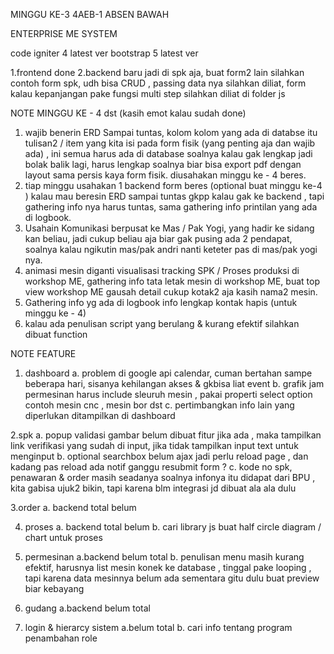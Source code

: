 MINGGU KE-3 4AEB-1 ABSEN BAWAH

ENTERPRISE ME SYSTEM

code igniter 4 latest ver
bootstrap 5 latest ver

1.frontend done
2.backend baru jadi di spk aja, buat form2 lain silahkan contoh form spk, udh bisa CRUD , passing data nya silahkan diliat, form kalau kepanjangan pake fungsi multi step silahkan diliat di folder js

NOTE MINGGU KE - 4 dst (kasih emot kalau sudah done)
1. wajib benerin ERD Sampai tuntas,
kolom kolom yang ada di databse itu tulisan2 / item yang kita isi pada form fisik (yang penting aja dan wajib ada) , ini semua harus ada di database soalnya kalau gak lengkap jadi bolak balik lagi, harus lengkap soalnya biar bisa export pdf dengan layout sama persis kaya form fisik. diusahakan minggu ke - 4 beres.
2. tiap minggu usahakan 1 backend form beres (optional buat minggu ke-4 ) kalau mau beresin ERD sampai tuntas gkpp kalau gak ke backend , tapi gathering info nya harus tuntas, sama gathering info printilan yang ada di logbook.
3. Usahain Komunikasi berpusat ke Mas / Pak Yogi, yang hadir ke sidang kan beliau, jadi cukup beliau aja biar gak pusing ada 2 pendapat, soalnya kalau ngikutin mas/pak andri nanti keteter pas di mas/pak yogi nya.
4. animasi mesin diganti visualisasi tracking SPK / Proses produksi di workshop ME, gathering info tata letak mesin di workshop ME, buat top view workshop ME gausah detail cukup kotak2 aja kasih nama2 mesin.
4. Gathering info yg ada di logbook info lengkap kontak hapis (untuk minggu ke - 4)
5. kalau ada penulisan script yang berulang & kurang efektif silahkan dibuat function

NOTE FEATURE
1. dashboard
a. problem di google api calendar, cuman bertahan sampe beberapa hari, sisanya kehilangan akses & gkbisa liat event
b. grafik jam permesinan harus include sleuruh mesin , pakai properti select option contoh mesin cnc , mesin bor dst
c. pertimbangkan info lain yang diperlukan ditampilkan di dashboard

2.spk
a. popup validasi gambar belum dibuat fitur jika ada , maka tampilkan link verifikasi yang sudah di input, jika tidak tampilkan input text untuk menginput
b. optional searchbox belum ajax jadi perlu reload page , dan kadang pas reload ada notif ganggu resubmit form ?
c. kode no spk, penawaran & order masih seadanya soalnya infonya itu didapat dari BPU , kita gabisa ujuk2 bikin, tapi karena blm integrasi jd dibuat ala ala dulu

3.order
a. backend total belum

4. proses
a. backend total belum
b. cari library js buat half circle diagram / chart untuk proses

4. permesinan
a.backend belum total
b. penulisan menu masih kurang efektif, harusnya list mesin konek ke database , tinggal pake looping , tapi karena data mesinnya belum ada sementara gitu dulu buat preview biar kebayang

5. gudang
a.backend belum total

6. login & hierarcy sistem
a.belum total
b. cari info tentang program penambahan role
